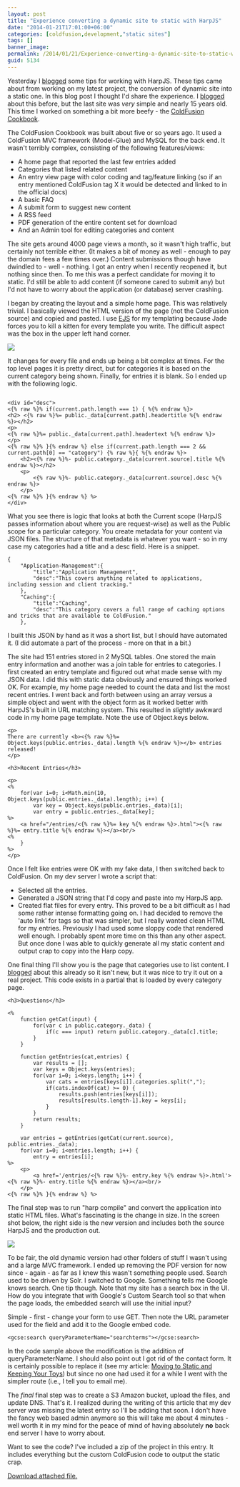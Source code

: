 ```yaml
---
layout: post
title: "Experience converting a dynamic site to static with HarpJS"
date: "2014-01-21T17:01:00+06:00"
categories: [coldfusion,development,"static sites"]
tags: []
banner_image: 
permalink: /2014/01/21/Experience-converting-a-dynamic-site-to-static-with-HarpJS
guid: 5134
---
```


<p>
Yesterday I <a href="http://www.raymondcamden.com/index.cfm/2014/1/20/Some-quick-HarpJS-Tips">blogged</a> some tips for working with HarpJS. These tips came about from working on my latest project, the conversion of dynamic site into a static one. In this blog post I thought I'd share the experience. I <a href="http://www.raymondcamden.com/index.cfm/2013/10/22/Moving-from-dynamic-to-static-with-Harp">blogged</a> about this before, but the last site was <i>very</i> simple and nearly 15 years old. This time I worked on something a bit more beefy - the <a href="http://www.coldfusioncookbook.com">ColdFusion Cookbook</a>.
</p>
<!--more-->
<p>
The ColdFusion Cookbook was built about five or so years ago. It used a ColdFusion MVC framework (Model-Glue) and MySQL for the back end. It wasn't terribly complex, consisting of the following features/views:
</p>

<ul>
<li>A home page that reported the last few entries added
<li>Categories that listed related content
<li>An entry view page with color coding and tag/feature linking (so if an entry mentioned ColdFusion tag X it would be detected and linked to in the official docs)
<li>A basic FAQ
<li>A submit form to suggest new content
<li>A RSS feed
<li>PDF generation of the entire content set for download
<li>And an Admin tool for editing categories and content
</ul>

<p>
The site gets around 4000 page views a month, so it wasn't high traffic, but certainly not terrible either. (It makes a bit of money as well - enough to pay the domain fees a few times over.) Content submissions though have dwindled to - well - nothing. I got an entry when I recently reopened it, but nothing since then. To me this was a perfect candidate for moving it to static. I'd still be able to add content (if someone cared to submit any) but I'd not have to worry about the application (or database) server crashing.
</p>

<p>
I began by creating the layout and a simple home page. This was relatively trivial. I basically viewed the HTML version of the page (not the ColdFusion source) and copied and pasted. I use <a href="http://embeddedjs.com/">EJS</a> for my templating because Jade forces you to kill a kitten for every template you write. The difficult aspect was the box in the upper left hand corner.
</p>

<p>
<img src="https://static.raymondcamden.com/images/s11.jpg" />
</p>

<p>
It changes for every file and ends up being a bit complex at times. For the top level pages it is pretty direct, but for categories it is based on the current category being shown. Finally, for entries it is blank. So I ended up with the following logic.
</p>

<pre><code class="language-markup">
&lt;div id=&quot;desc&quot;&gt;
&lt;{% raw %}% if(current.path.length === 1) { %{% endraw %}&gt;	
&lt;h2&gt; &lt;{% raw %}%= public._data[current.path].headertitle %{% endraw %}&gt;&lt;&#x2F;h2&gt;
&lt;p&gt;
&lt;{% raw %}%= public._data[current.path].headertext %{% endraw %}&gt;
&lt;&#x2F;p&gt;
&lt;{% raw %}% }{% endraw %} else if(current.path.length === 2 &amp;&amp; current.path[0] == &quot;category&quot;) {% raw %}{ %{% endraw %}&gt;
	&lt;h2&gt;&lt;{% raw %}%- public.category._data[current.source].title %{% endraw %}&gt;&lt;&#x2F;h2&gt;
	&lt;p&gt;
		&lt;{% raw %}%- public.category._data[current.source].desc %{% endraw %}&gt;
	&lt;&#x2F;p&gt;
&lt;{% raw %}% }{% endraw %} %&gt;
&lt;&#x2F;div&gt;
</code></pre>

<p>
What you see there is logic that looks at both the Current scope (HarpJS passes information about where you are request-wise) as well as the Public scope for a particular category. You create metadata for your content via JSON files. The structure of that metadata is whatever you want - so in my case my categories had a title and a desc field. Here is a snippet.
</p>

<pre><code class="language-javascript">{
	&quot;Application-Management&quot;:{
		&quot;title&quot;:&quot;Application Management&quot;,
		&quot;desc&quot;:&quot;This covers anything related to applications, including session and client tracking.&quot;
	},
	&quot;Caching&quot;:{
		&quot;title&quot;:&quot;Caching&quot;,
		&quot;desc&quot;:&quot;This category covers a full range of caching options and tricks that are available to ColdFusion.&quot;
	},
</code></pre>

<p>
I built this JSON by hand as it was a short list, but I should have automated it. (I did automate a part of the process - more on that in a bit.)
</p>

<p>
The site had 151 entries stored in 2 MySQL tables. One stored the main entry information and another was a join table for entries to categories. I first created an entry template and figured out what made sense with my JSON data. I did this with static data obviously and ensured things worked OK. For example, my home page needed to count the data and list the most recent entries. I went back and forth between using an array versus a simple object and went with the object form as it worked better with HarpJS's built in URL matching system. This resulted in <i>slightly</i> awkward code in my home page template. Note the use of Object.keys below.
</p>

<pre><code class="language-markup">&lt;p&gt;
There are currently &lt;b&gt;&lt;{% raw %}%= Object.keys(public.entries._data).length %{% endraw %}&gt;&lt;&#x2F;b&gt; entries released!
&lt;&#x2F;p&gt;

&lt;h3&gt;Recent Entries&lt;&#x2F;h3&gt;

&lt;p&gt;
&lt;%
	for(var i=0; i&lt;Math.min(10, Object.keys(public.entries._data).length); i++) {
		var key = Object.keys(public.entries._data)[i];
		var entry = public.entries._data[key];
%&gt;
	&lt;a href=&quot;&#x2F;entries&#x2F;&lt;{% raw %}%= key %{% endraw %}&gt;.html&quot;&gt;&lt;{% raw %}%= entry.title %{% endraw %}&gt;&lt;&#x2F;a&gt;&lt;br&#x2F;&gt;
&lt;%
	}
%&gt;
&lt;&#x2F;p&gt;
</code></pre>

<p>
Once I felt like entries were OK with my fake data, I then switched back to ColdFusion. On my dev server I wrote a script that:
</p>

<ul>
<li>Selected all the entries.
<li>Generated a JSON string that I'd copy and paste into my HarpJS app.
<li>Created flat files for every entry. This proved to be a bit difficult as I had some rather intense formatting going on. I had decided to remove the 'auto link' for tags so that was simpler, but I really wanted clean HTML for my entries. Previously I had used some sloppy code that rendered well enough. I probably spent more time on this than any other aspect. But once done I was able to quickly generate all my static content and output crap to copy into the Harp copy.
</ul>

<p>
One final thing I'll show you is the page that categories use to list content. I <a href="http://www.raymondcamden.com/index.cfm/2014/1/2/Some-HarpJS-experiments-involving-categories">blogged</a> about this already so it isn't new, but it was nice to try it out on a real project. This code exists in a partial that is loaded by every category page. 
</p>

<pre><code class="language-markup">&lt;h3&gt;Questions&lt;&#x2F;h3&gt;

&lt;% 
	function getCat(input) {
		for(var c in public.category._data) {
			if(c === input) return public.category._data[c].title;	
		}
	}

	function getEntries(cat,entries) {
		var results = [];
		var keys = Object.keys(entries);
		for(var i=0; i&lt;keys.length; i++) {
			var cats = entries[keys[i]].categories.split(&quot;,&quot;);
			if(cats.indexOf(cat) &gt;= 0) {
				results.push(entries[keys[i]]);	
				results[results.length-1].key = keys[i];
			}
		}
		return results;
	}
	
	var entries = getEntries(getCat(current.source), public.entries._data);
	for(var i=0; i&lt;entries.length; i++) { 
		entry = entries[i];
%&gt;
	&lt;p&gt;
		&lt;a href=&#x27;&#x2F;entries&#x2F;&lt;{% raw %}%- entry.key %{% endraw %}&gt;.html&#x27;&gt;&lt;{% raw %}%- entry.title %{% endraw %}&gt;&lt;&#x2F;a&gt;&lt;br&#x2F;&gt;
	&lt;&#x2F;p&gt;
&lt;{% raw %}% }{% endraw %} %&gt;</code></pre>

<p>
The final step was to run "harp compile" and convert the application into static HTML files. What's fascinating is the change in size. In the screen shot below, the right side is the new version and includes both the source HarpJS and the production out.
</p>

<img src="https://static.raymondcamden.com/images/s21.jpg" />

<p>
To be fair, the old dynamic version had other folders of stuff I wasn't using and a large MVC framework. I ended up removing the PDF version for now since - again - as far as I knew this wasn't something people used. Search used to be driven by Solr. I switched to Google. Something tells me Google knows search. One tip though. Note that my site has a search box in the UI. How do you integrate that with Google's Custom Search tool so that when the page loads, the embedded search will use the initial input?
</p>

<p>
Simple - first - change your form to use GET. Then note the URL parameter used for the field and add it to the Google embed code.
</p>

<pre><code class="language-markup">&lt;gcse:search queryParameterName=&quot;searchterms&quot;&gt;&lt;&#x2F;gcse:search&gt;</code></pre>

<p>
In the code sample above the modification is the addition of queryParameterName. I should also point out I got rid of the contact form. It is certainly possible to replace it (see my article: <a href="http://flippinawesome.org/2013/12/16/moving-to-static-and-keeping-your-toys/">Moving to Static and Keeping Your Toys</a>) but since no one had used it for a while I went with the simpler route (i.e., I tell you to email me). 
</p>

<p>
The <i>final</i> final step was to create a S3 Amazon bucket, upload the files, and update DNS. That's it. I realized during the writing of this article that my dev server was missing the latest entry so I'll be adding that soon. I don't have the fancy web based admin anymore so this will take me about 4 minutes - well worth it in my mind for the peace of mind of having absolutely <b>no</b> back end server I have to worry about. 
</p>

<p>
Want to see the code? I've included a zip of the project in this entry. It includes everything but the custom ColdFusion code to output the static crap.
</p><p><a href='enclosures/C{% raw %}%3A%{% endraw %}5Chosts{% raw %}%5C2013%{% endraw %}2Eraymondcamden{% raw %}%2Ecom%{% endraw %}5Cenclosures{% raw %}%2Fcoldfusioncookbook21%{% endraw %}2Ezip'>Download attached file.</a></p>